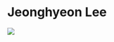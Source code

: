 # Jeonghyeon Lee

<a href="https://www.linkedin.com/in/jeonghyeon-lee-9b6380223" target="_blank"><img src="https://img.shields.io/badge/in-#0A66C2?style=flat-square&logoJeonghyeonLee&logoColor=white"/></a>


